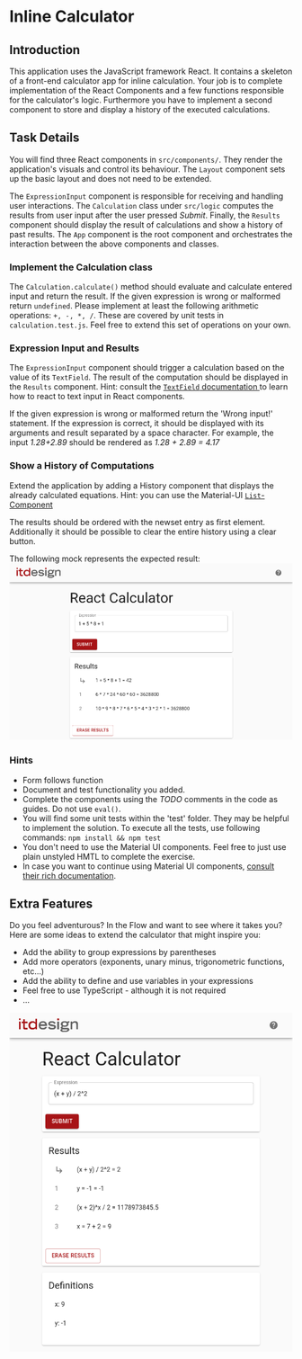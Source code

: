 # Inline Calculator

## Introduction

This application uses the JavaScript framework React. It contains a skeleton of a front-end calculator app for inline calculation. Your job is to complete implementation of the React Components and a few functions responsible for the calculator's logic. Furthermore you have to implement a second component to store and display a history of the executed calculations.

## Task Details
You will find three React components in `src/components/`. They render the application's visuals and control its behaviour. The `Layout` component sets up the basic layout and does not need to be extended.

The `ExpressionInput` component is responsible for receiving and handling user interactions.
The `Calculation` class under `src/logic` computes the results from user input after the user pressed *Submit*.
Finally, the `Results` component should display the result of calculations and show a history of past results.
The `App` component is the root component and orchestrates the interaction between the above components and classes.

### Implement the Calculation class
The `Calculation.calculate()` method should evaluate and calculate entered input and return the result. If the given expression is wrong or malformed return `undefined`. Please implement at least the following arithmetic operations: `+, -, *, /`. These are covered by unit tests in `calculation.test.js`. Feel free to extend this set of operations on your own.

### Expression Input and Results
The `ExpressionInput` component should trigger a calculation based on the value of its `TextField`. The result of the computation should be displayed in the `Results` component. Hint: consult the [`TextField` documentation ](https://material-ui.com/components/text-fields/#uncontrolled-vs-controlled) to learn how to react to text input in React components.

If the given expression is wrong or malformed return the 'Wrong input!' statement.
If the expression is correct, it should be displayed with its arguments and result separated by a space character. For example, the input *1.28+2.89*  should be rendered as *1.28 + 2.89 = 4.17*

### Show a History of Computations
Extend the application by adding a History component that displays the already calculated equations.  Hint: you can use the Material-UI [`List`-Component](https://material-ui.com/components/lists/#lists)

The results should be ordered with the newset entry as first element. Additionally it should be possible to clear the entire history using a clear button.

The following mock represents the expected result:</br>![Mock](./historymock.png "Mock of the History feature.")

### Hints

- Form follows function
- Document and test functionality you added.
- Complete the components using the *TODO* comments in the code as guides. Do not use `eval()`.
- You will find some unit tests within the 'test' folder. They may be helpful to implement the solution. To execute all the tests, use following commands: `npm install && npm test`
- You don't need to use the Material UI components. Feel free to just use plain unstyled HMTL to complete the exercise.
- In case you want to continue using Material UI components, [consult their rich documentation](https://material-ui.com/getting-started/example-projects/).

## Extra Features

Do you feel adventurous? In the Flow and want to see where it takes you? Here are some ideas to extend the calculator that might inspire you:

- Add the ability to group expressions by parentheses
- Add more operators (exponents, unary minus, trigonometric functions, etc…)
- Add the ability to define and use variables in your expressions
- Feel free to use TypeScript - although it is not required
- …

![ExtraFeatures](./extra-features.png "Calculator with more features")

